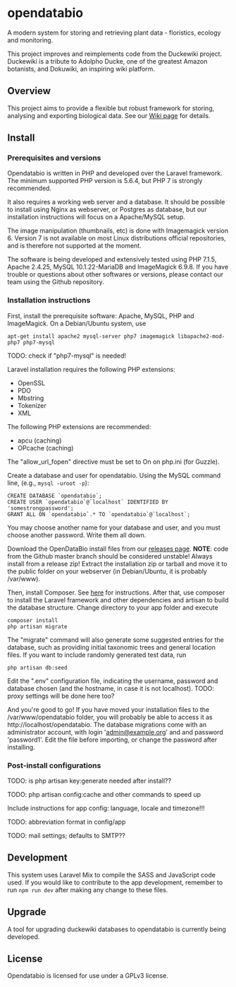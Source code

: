 # opendatabio
A modern system for storing and retrieving plant data - floristics, ecology and monitoring.

This project improves and reimplements code from the Duckewiki project. Duckewiki is a tribute to Adolpho Ducke,
one of the greatest Amazon botanists, and Dokuwiki, an inspiring wiki platform.

## Overview
This project aims to provide a flexible but robust framework for storing, analysing and exporting biological data.
See our [Wiki page](../../wiki) for details.

## Install
### Prerequisites and versions
Opendatabio is written in PHP and developed over the Laravel framework. 
The minimum supported PHP version is 5.6.4, but PHP 7 is 
strongly recommended. 

It also requires a working web server and a database. It should be possible to install using Nginx 
as webserver, or Postgres as database, but our installation instructions will focus on a Apache/MySQL
setup.

The image manipulation (thumbnails, etc) is done with Imagemagick version 6. Version 7 is not available on 
most Linux distributions official repositories, and is therefore not supported at the moment.

The software is being developed and extensively tested using PHP 7.1.5, Apache 2.4.25, 
MySQL 10.1.22-MariaDB and ImageMagick 6.9.8. If you have trouble or questions about other softwares or versions, please
contact our team using the Github repository.

### Installation instructions
First, install the prerequisite software: Apache, MySQL, PHP and ImageMagick.
On a Debian/Ubuntu system, use

```
apt-get install apache2 mysql-server php7 imagemagick libapache2-mod-php7 php7-mysql
```

TODO: check if "php7-mysql" is needed!

Laravel installation requires the following PHP extensions:
- OpenSSL
- PDO
- Mbstring
- Tokenizer
- XML

The following PHP extensions are recommended:
- apcu (caching)
- OPcache (caching)

The "allow\_url\_fopen" directive must be set to On on php.ini (for Guzzle).

Create a database and user for opendatabio. Using the MySQL command line, (e.g., `mysql -uroot -p`):

```
CREATE DATABASE `opendatabio`;
CREATE USER `opendatabio`@`localhost` IDENTIFIED BY 'somestrongpassword';
GRANT ALL ON `opendatabio`.* TO `opendatabio`@`localhost`;
```

You may choose another name for your database and user, and you must choose another password. Write them all down.

Download the OpenDataBio install files from our [releases page](../../releases).
**NOTE**: code from the Github master branch should be considered unstable! Always install from a release zip!
Extract the installation zip or tarball and move it to the public folder on your webserver (in Debian/Ubuntu,
it is probably /var/www). 

Then, install Composer. See [here](https://getcomposer.org/download/) for instructions. After that, use
composer to install the Laravel framework and other dependencies and artisan to build the database structure.
Change directory to your app folder and execute

```
composer install
php artisan migrate
```

The "migrate" command will also generate some suggested entries for the database, such as providing
initial taxonomic trees and general location files. If you want to include randomly generated test data, run

```
php artisan db:seed
```

Edit the ".env" configuration file, indicating the username, password and database chosen (and the hostname,
in case it is not localhost). TODO: proxy settings will be done here too?

And you're good to go! If you have moved your installation files to the /var/www/opendatabio folder, you will probably
be able to access it as http://localhost/opendatabio. The database migrations come with an administrator account, with
login 'admin@example.org' and and password 'password1'. Edit the file before importing, or change the password after 
installing.

### Post-install configurations
TODO: is php artisan key:generate needed after install??

TODO: php artisan config:cache and other commands to speed up

Include instructions for app config: language, locale and timezone!!! 

TODO: abbreviation format in config/app

TODO: mail settings; defaults to SMTP??

## Development

This system uses Laravel Mix to compile the SASS and JavaScript code used. 
If you would like to contribute to the app development,
remember to run `npm run dev` after making any change to these files.

## Upgrade
A tool for upgrading duckewiki databases to opendatabio is currently being developed.

## License
Opendatabio is licensed for use under a GPLv3 license.
